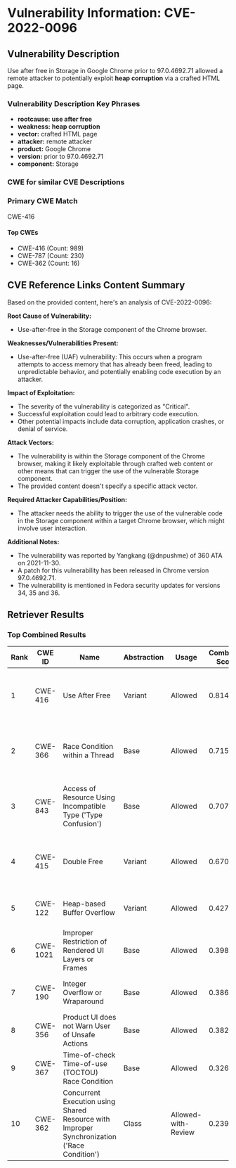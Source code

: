 # Vulnerability Information: CVE-2022-0096

## Vulnerability Description
Use after free in Storage in Google Chrome prior to 97.0.4692.71 allowed a remote attacker to potentially exploit **heap corruption** via a crafted HTML page.

### Vulnerability Description Key Phrases
- **rootcause:** **use after free**
- **weakness:** **heap corruption**
- **vector:** crafted HTML page
- **attacker:** remote attacker
- **product:** Google Chrome
- **version:** prior to 97.0.4692.71
- **component:** Storage

### CWE for similar CVE Descriptions
### Primary CWE Match
CWE-416

#### Top CWEs
- CWE-416 (Count: 989)
- CWE-787 (Count: 230)
- CWE-362 (Count: 16)

## CVE Reference Links Content Summary
Based on the provided content, here's an analysis of CVE-2022-0096:

**Root Cause of Vulnerability:**
- Use-after-free in the Storage component of the Chrome browser.

**Weaknesses/Vulnerabilities Present:**
- Use-after-free (UAF) vulnerability: This occurs when a program attempts to access memory that has already been freed, leading to unpredictable behavior, and potentially enabling code execution by an attacker.

**Impact of Exploitation:**
- The severity of the vulnerability is categorized as "Critical".
- Successful exploitation could lead to arbitrary code execution.
- Other potential impacts include data corruption, application crashes, or denial of service.

**Attack Vectors:**
- The vulnerability is within the Storage component of the Chrome browser, making it likely exploitable through crafted web content or other means that can trigger the use of the vulnerable Storage component.
- The provided content doesn't specify a specific attack vector.

**Required Attacker Capabilities/Position:**
- The attacker needs the ability to trigger the use of the vulnerable code in the Storage component within a target Chrome browser, which might involve user interaction.

**Additional Notes:**
- The vulnerability was reported by Yangkang (@dnpushme) of 360 ATA on 2021-11-30.
- A patch for this vulnerability has been released in Chrome version 97.0.4692.71.
- The vulnerability is mentioned in Fedora security updates for versions 34, 35 and 36.

## Retriever Results

### Top Combined Results

| Rank | CWE ID | Name | Abstraction | Usage | Combined Score | Retrievers | Individual Scores |
|------|--------|------|-------------|-------|---------------|------------|-------------------|
| 1 | CWE-416 | Use After Free | Variant | Allowed | 0.8142 | dense, sparse, graph | dense: 0.655, sparse: 0.441, graph: 0.845 |
| 2 | CWE-366 | Race Condition within a Thread | Base | Allowed | 0.7158 | dense, sparse, graph | dense: 0.598, sparse: 0.348, graph: 0.608 |
| 3 | CWE-843 | Access of Resource Using Incompatible Type ('Type Confusion') | Base | Allowed | 0.7074 | dense, sparse, graph | dense: 0.508, sparse: 0.362, graph: 0.688 |
| 4 | CWE-415 | Double Free | Variant | Allowed | 0.6707 | dense, sparse, graph | dense: 0.539, sparse: 0.292, graph: 0.810 |
| 5 | CWE-122 | Heap-based Buffer Overflow | Variant | Allowed | 0.4275 | dense, sparse | dense: 0.549, sparse: 0.329 |
| 6 | CWE-1021 | Improper Restriction of Rendered UI Layers or Frames | Base | Allowed | 0.3981 | dense, sparse | dense: 0.521, sparse: 0.240 |
| 7 | CWE-190 | Integer Overflow or Wraparound | Base | Allowed | 0.3864 | dense, sparse | dense: 0.504, sparse: 0.235 |
| 8 | CWE-356 | Product UI does not Warn User of Unsafe Actions | Base | Allowed | 0.3828 | dense, sparse | dense: 0.511, sparse: 0.222 |
| 9 | CWE-367 | Time-of-check Time-of-use (TOCTOU) Race Condition | Base | Allowed | 0.3267 | dense, sparse | dense: 0.505, sparse: 0.130 |
| 10 | CWE-362 | Concurrent Execution using Shared Resource with Improper Synchronization ('Race Condition') | Class | Allowed-with-Review | 0.2397 | dense, sparse | dense: 0.510, sparse: 0.268 |


